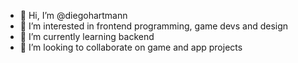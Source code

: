 - 👋 Hi, I’m @diegohartmann
- 👀 I’m interested in frontend programming, game devs and design
- 🌱 I’m currently learning backend
- 💞️ I’m looking to collaborate on game and app projects

<!---
diegohartmann/diegohartmann is a ✨ special ✨ repository because its `README.md` (this file) appears on your GitHub profile.
You can click the Preview link to take a look at your changes.
--->
